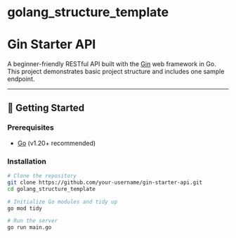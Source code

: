 # golang_structure_template

# Gin Starter API

A beginner-friendly RESTful API built with the [Gin](https://github.com/gin-gonic/gin) web framework in Go. This project demonstrates basic project structure and includes one sample endpoint.

---

## 🚀 Getting Started

### Prerequisites

- [Go](https://go.dev/doc/install) (v1.20+ recommended)

### Installation

```bash
# Clone the repository
git clone https://github.com/your-username/gin-starter-api.git
cd golang_structure_template

# Initialize Go modules and tidy up
go mod tidy

# Run the server
go run main.go
